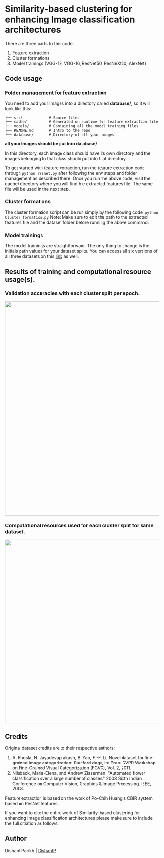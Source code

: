 # Similarity-based clustering for enhancing Image classification architectures

There are three parts to this code.
1. Feature extraction
2. Cluster formations
3. Model trainings (VGG-19, VGG-16, ResNet50, ResNeXt50, AlexNet)

## Code usage

### Folder management for feature extraction
You need to add your images into a directory called __database/__, so it will look like this:

    ├── src/            # Source files
    ├── cache/          # Generated on runtime for feature extraction file
    ├── models/         # Containing all the model training files
    ├── README.md       # Intro to the repo
    └── database/       # Directory of all your images

__all your images should be put into database/__

In this directory, each image class should have its own directory and the images belonging to that class should put into that directory.

To get started with feature extraction, run the feature extraction code through ```python resnet.py``` after following the env steps and folder management as described there. 
Once you run the above code, visit the cache/ directory where you will find hte extracted features file. The same file will be used in the next step.

### Cluster formations
The cluster formation script can be run simply by the following code:
```python Cluster formation.py```
Note: Make sure to edit the path to the extracted features file and the dataset folder before running the above command.

### Model trainings

The model trainings are straightforward. The only thing to change is the initials path values for your dataset splits. You can access all six versions of all three datasets on this [link](https://bit.ly/SBC-ICA-dataset-splits) as well. 

## Results of training and computational resource usage(s).

### Validation accuracies with each cluster split per epoch.
<img src="/images/Val-sbcica-1.png" width="700">

### Computational resources used for each cluster split for same dataset.
<img src="/images/resources-sbcica-1.png" width="600">

## Credits

Original dataset credits are to their respective authors:
1. A. Khosla, N. Jayadevaprakash, B. Yao, F.-F. Li, Novel dataset for fine-grained image categorization: Stanford dogs, in: Proc. CVPR Workshop
on Fine-Grained Visual Categorization (FGVC), Vol. 2, 2011.
2. Nilsback, Maria-Elena, and Andrew Zisserman. "Automated flower classification over a large number of classes." 2008 Sixth Indian Conference on Computer Vision, Graphics & Image Processing. IEEE, 2008.

Feature extraction is based on the work of Po-Chih Huang's CBIR system based on ResNet features.

If you want to cite the entire work of Similarity-based clustering for enhancing Image classification architectures please make sure to include the full citiation as follows:

## Author
Dishant Parikh | [DishantP](https://github.com/Dishant-P)
